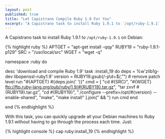 ```yaml
---
layout: post
published: true
title: "Let Capistrano Compile Ruby 1.9 For You"
excerpt: "A Capistrano task to install Ruby 1.9.1 to `/opt/ruby-1.9.1` on Debian"
---
```


A Capistrano task to install Ruby 1.9.1 to `/opt/ruby-1.9.1` on Debian:

{% highlight ruby %}
APTGET = "apt-get install -qqy"
RUBY19 = "ruby-1.9.1-p129"
SRC    = "/usr/local/src"
WGET   = "wget -q"

namespace :ruby do

  desc 'download and compile Ruby 1.9'
  task :install_19 do
    deps    = %w'zlib1g-dev libopenssl-ruby1.9'
    version = RUBY19.gsub(/-p\d+$/,"") # remove patch level
    run "#{APTGET} #{deps.join(' ')}"
    cmd = [
      "cd #{SRC}",
      "#{WGET} ftp://ftp.ruby-lang.org/pub/ruby/1.9/#{RUBY19}.tar.gz",
      "tar zxvf #{RUBY19}.tar.gz",
      "cd #{RUBY19}",
      "./configure --prefix=/opt/#{version} --enable-shared",
      "make",
      "make install"
      ].join(" && ")
      run cmd
  end

end
{% endhighlight %}

With this task, you can quickly upgrade all your Debian machines to Ruby 1.9.1 without having to go through the process each time. Just:

{% highlight console %}
cap ruby:install_19
{% endhighlight %}
